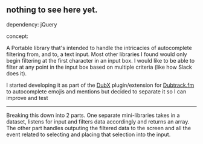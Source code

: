 ## nothing to see here yet.

dependency: jQuery 

concept:

A Portable library that's intended to handle the intricacies of autocomplete filtering from, and to, a text input.  Most other libraries I found would only begin filtering at the first character in an input box.  I would like to be able to filter at any point in the input box based on multiple criteria (like how Slack does it).

I started developing it as part of the [DubX](https://github.com/sinfulBA/DubX-Script) plugin/extension for [Dubtrack.fm](http://dubtrack.fm) to autocomplete emojis and mentions but decided to separate it so I can improve and test


------

Breaking this down into 2 parts.  One separate mini-libraries takes in a dataset, listens for input and filters data accordingly and returns an array.  The other part handles outputing the filtered data to the screen and all the event related to selecting and placing that selection into the input.
